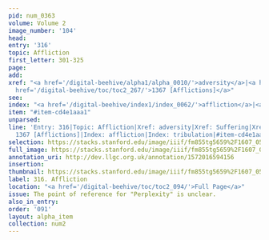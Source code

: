 ```yaml
---
pid: num_0363
volume: Volume 2
image_number: '104'
head: 
entry: '316'
topic: Affliction
first_letter: 301-325
page: 
add: 
xref: "<a href='/digital-beehive/alpha1/alpha_0010/'>adversity</a>|<a href='/digital-beehive/alpha4/alpha_0924/'>Suffering</a>|Perplexity|<a
  href='/digital-beehive/toc/toc2_267/'>1367 [Afflictions]</a>"
see: 
index: "<a href='/digital-beehive/index1/index_0062/'>affliction</a>|<a href='/digital-beehive/index5/index_4236/'>tribulation</a>"
item: "#item-cd4e1aaa1"
unparsed: 
line: 'Entry: 316|Topic: Affliction|Xref: adversity|Xref: Suffering|Xref: Perplexity|Xref:
  1367 [Afflictions]|Index: affliction|Index: tribulation|#item-cd4e1aaa1'
selection: https://stacks.stanford.edu/image/iiif/fm855tg5659%2F1607_0571/847,257,2941,799/full/0/default.jpg
full_image: https://stacks.stanford.edu/image/iiif/fm855tg5659%2F1607_0571/full/full/0/default.jpg
annotation_uri: http://dev.llgc.org.uk/annotation/1572016594156
insertion: 
thumbnail: https://stacks.stanford.edu/image/iiif/fm855tg5659%2F1607_0571/847,257,600,180/250,/0/default.jpg
label: 316. Affliction
location: "<a href='/digital-beehive/toc/toc2_094/'>Full Page</a>"
issue: The point of reference for "Perplexity" is unclear.
also_in_entry: 
order: '091'
layout: alpha_item
collection: num2
---
```

